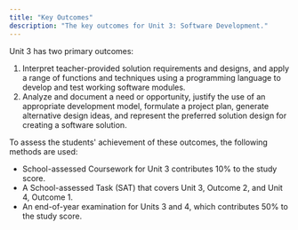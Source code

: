 ```yaml
---
title: "Key Outcomes"
description: "The key outcomes for Unit 3: Software Development."
---
```

Unit 3 has two primary outcomes:

1. Interpret teacher-provided solution requirements and designs, and apply a range of functions and techniques using a programming language to develop and test working software modules.
2. Analyze and document a need or opportunity, justify the use of an appropriate development model, formulate a project plan, generate alternative design ideas, and represent the preferred solution design for creating a software solution.

To assess the students' achievement of these outcomes, the following methods are used:

- School-assessed Coursework for Unit 3 contributes 10% to the study score.
- A School-assessed Task (SAT) that covers Unit 3, Outcome 2, and Unit 4, Outcome 1.
- An end-of-year examination for Units 3 and 4, which contributes 50% to the study score.
